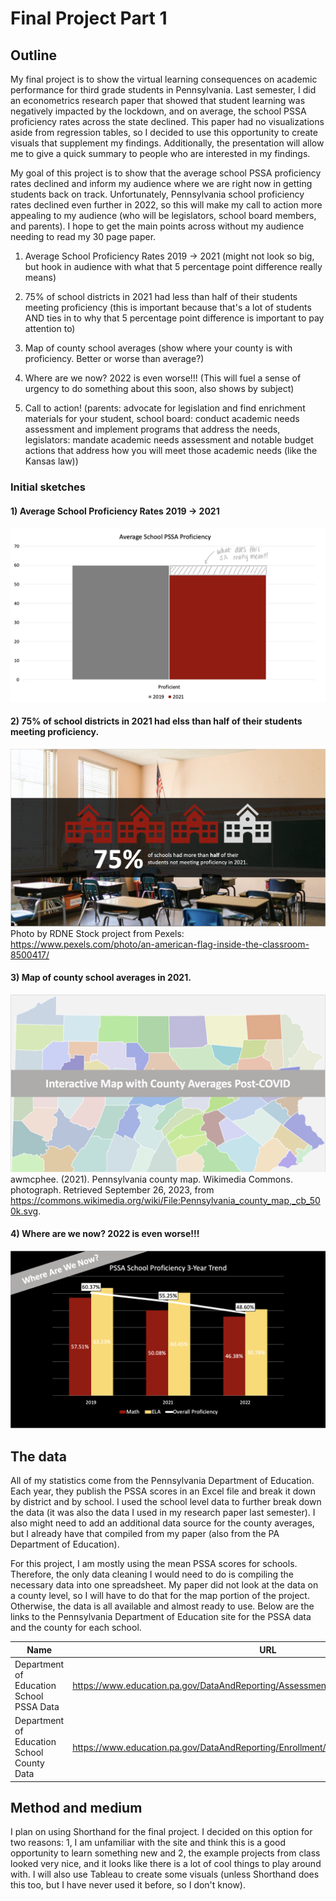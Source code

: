 # Final Project Part 1

## Outline 
 
My final project is to show the virtual learning consequences on academic performance for third grade students in Pennsylvania. Last semester, I did an econometrics research paper that showed that student learning was negatively impacted by the lockdown, and on average, the school PSSA proficiency rates across the state declined. This paper had no visualizations aside from regression tables, so I decided to use this opportunity to create visuals that supplement my findings. Additionally, the presentation will allow me to give a quick summary to people who are interested in my findings.

My goal of this project is to show that the average school PSSA proficiency rates declined and inform my audience where we are right now in getting students back on track. Unfortunately, Pennsylvania school proficiency rates declined even further in 2022, so this will make my call to action more appealing to my audience (who will be legislators, school board members, and parents). I hope to get the main points across without my audience needing to read my 30 page paper. 

1) Average School Proficiency Rates 2019 -> 2021 (might not look so big, but hook in audience with what that 5 percentage point difference really means)
  
2) 75% of school districts in 2021 had less than half of their students meeting proficiency (this is important because that's a lot of students AND ties in to why that 5 percentage point difference is important to pay attention to)
 
3) Map of county school averages (show where your county is with proficiency. Better or worse than average?)
   
4) Where are we now? 2022 is even worse!!! (This will fuel a sense of urgency to do something about this soon, also shows by subject)

5) Call to action! (parents: advocate for legislation and find enrichment materials for your student, school board: conduct academic needs assessment and implement programs that address the needs, legislators: mandate academic needs assessment and notable budget actions that address how you will meet those academic needs (like the Kansas law))

### Initial sketches
#### 1) Average School Proficiency Rates 2019 -> 2021
![Sketch 1](Visual1.png)

#### 2) 75% of school districts in 2021 had elss than half of their students meeting proficiency.
![Sketch 2](Visual2.png)
Photo by RDNE Stock project from Pexels: https://www.pexels.com/photo/an-american-flag-inside-the-classroom-8500417/

#### 3) Map of county school averages in 2021.
![Sketch 3](Visual3.png)
awmcphee. (2021). Pennsylvania county map. Wikimedia Commons. photograph. Retrieved September 26, 2023, from https://commons.wikimedia.org/wiki/File:Pennsylvania_county_map,_cb_500k.svg. 

#### 4) Where are we now? 2022 is even worse!!!
![Sketch 4](Visual4.png)

## The data

All of my statistics come from the Pennsylvania Department of Education. Each year, they publish the PSSA scores in an Excel file and break it down by district and by school. I used the school level data to further break down the data (it was also the data I used in my research paper last semester). I also might need to add an additional data source for the county averages, but I already have that compiled from my paper (also from the PA Department of Education).

For this project, I am mostly using the mean PSSA scores for schools. Therefore, the only data cleaning I would need to do is compiling the necessary data into one spreadsheet. My paper did not look at the data on a county level, so I will have to do that for the map portion of the project. Otherwise, the data is all available and almost ready to use. Below are the links to the Pennsylvania Department of Education site for the PSSA data and the county for each school.

| Name | URL | Description |
|------|-----|-------------|
|  Department of Education School PSSA Data    |  https://www.education.pa.gov/DataAndReporting/Assessments/Pages/PSSA-Results.aspx   |  PSSA Year by Year scores           |
|  Department of Education School County Data    |  https://www.education.pa.gov/DataAndReporting/Enrollment/Pages/PublicSchEnrReports.aspx   |  Location Data           |

## Method and medium
I plan on using Shorthand for the final project. I decided on this option for two reasons: 1, I am unfamiliar with the site and think this is a good opportunity to learn something new and 2, the example projects from class looked very nice, and it looks like there is a lot of cool things to play around with. I will also use Tableau to create some visuals (unless Shorthand does this too, but I have never used it before, so I don't know).

